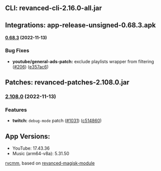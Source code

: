 ## CLI: revanced-cli-2.16.0-all.jar  
## Integrations: app-release-unsigned-0.68.3.apk  
#### [0.68.3](https://github.com/revanced/revanced-integrations/compare/v0.68.2...v0.68.3) (2022-11-13)
### Bug Fixes
* **youtube/general-ads-patch:** exclude playlists wrapper from filtering ([#206](https://github.com/revanced/revanced-integrations/issues/206)) ([e357ac6](https://github.com/revanced/revanced-integrations/commit/e357ac664b920a348bc8e98fc2b2a11e40045353))

  
## Patches: revanced-patches-2.108.0.jar  
### [2.108.0](https://github.com/revanced/revanced-patches/compare/v2.107.0...v2.108.0) (2022-11-13)
### Features
* **twitch:** `debug-mode` patch ([#1031](https://github.com/revanced/revanced-patches/issues/1031)) ([c514860](https://github.com/revanced/revanced-patches/commit/c514860bc4a46295b11f09df9ffc1c556b798eb3))

  
## App Versions:  
* YouTube: 17.43.36  
* Music (arm64-v8a): 5.31.50  

 [rvcmm](https://github.com/thrwKappu/rvcmm/), based on [revanced-magisk-module](https://github.com/j-hc/revanced-magisk-module)  
